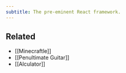 ```yaml
---
subtitle: The pre-eminent React framework.
---
```

## Related

- [[Minecraftle]]
- [[Penultimate Guitar]]
- [[Alculator]]